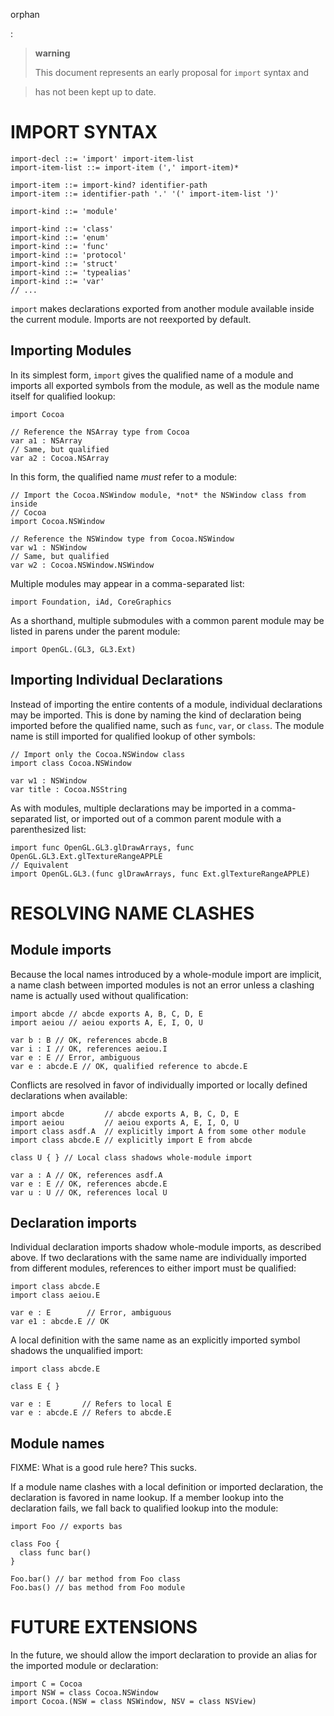 orphan

:   

> **warning**
>
> This document represents an early proposal for `import` syntax and

> has not been kept up to date.

IMPORT SYNTAX
=============

    import-decl ::= 'import' import-item-list
    import-item-list ::= import-item (',' import-item)*

    import-item ::= import-kind? identifier-path
    import-item ::= identifier-path '.' '(' import-item-list ')'

    import-kind ::= 'module'

    import-kind ::= 'class'
    import-kind ::= 'enum'
    import-kind ::= 'func'
    import-kind ::= 'protocol'
    import-kind ::= 'struct'
    import-kind ::= 'typealias'
    import-kind ::= 'var'
    // ...

`import` makes declarations exported from another module available
inside the current module. Imports are not reexported by default.

Importing Modules
-----------------

In its simplest form, `import` gives the qualified name of a module and
imports all exported symbols from the module, as well as the module name
itself for qualified lookup:

    import Cocoa

    // Reference the NSArray type from Cocoa
    var a1 : NSArray
    // Same, but qualified
    var a2 : Cocoa.NSArray

In this form, the qualified name *must* refer to a module:

    // Import the Cocoa.NSWindow module, *not* the NSWindow class from inside
    // Cocoa
    import Cocoa.NSWindow

    // Reference the NSWindow type from Cocoa.NSWindow
    var w1 : NSWindow
    // Same, but qualified
    var w2 : Cocoa.NSWindow.NSWindow

Multiple modules may appear in a comma-separated list:

    import Foundation, iAd, CoreGraphics

As a shorthand, multiple submodules with a common parent module may be
listed in parens under the parent module:

    import OpenGL.(GL3, GL3.Ext)

Importing Individual Declarations
---------------------------------

Instead of importing the entire contents of a module, individual
declarations may be imported. This is done by naming the kind of
declaration being imported before the qualified name, such as `func`,
`var`, or `class`. The module name is still imported for qualified
lookup of other symbols:

    // Import only the Cocoa.NSWindow class
    import class Cocoa.NSWindow

    var w1 : NSWindow
    var title : Cocoa.NSString

As with modules, multiple declarations may be imported in a
comma-separated list, or imported out of a common parent module with a
parenthesized list:

    import func OpenGL.GL3.glDrawArrays, func OpenGL.GL3.Ext.glTextureRangeAPPLE
    // Equivalent
    import OpenGL.GL3.(func glDrawArrays, func Ext.glTextureRangeAPPLE)

RESOLVING NAME CLASHES
======================

Module imports
--------------

Because the local names introduced by a whole-module import are
implicit, a name clash between imported modules is not an error unless a
clashing name is actually used without qualification:

    import abcde // abcde exports A, B, C, D, E
    import aeiou // aeiou exports A, E, I, O, U

    var b : B // OK, references abcde.B
    var i : I // OK, references aeiou.I
    var e : E // Error, ambiguous
    var e : abcde.E // OK, qualified reference to abcde.E

Conflicts are resolved in favor of individually imported or locally
defined declarations when available:

    import abcde         // abcde exports A, B, C, D, E
    import aeiou         // aeiou exports A, E, I, O, U
    import class asdf.A  // explicitly import A from some other module
    import class abcde.E // explicitly import E from abcde

    class U { } // Local class shadows whole-module import

    var a : A // OK, references asdf.A
    var e : E // OK, references abcde.E
    var u : U // OK, references local U

Declaration imports
-------------------

Individual declaration imports shadow whole-module imports, as described
above. If two declarations with the same name are individually imported
from different modules, references to either import must be qualified:

    import class abcde.E
    import class aeiou.E

    var e : E        // Error, ambiguous
    var e1 : abcde.E // OK

A local definition with the same name as an explicitly imported symbol
shadows the unqualified import:

    import class abcde.E

    class E { }

    var e : E       // Refers to local E
    var e : abcde.E // Refers to abcde.E

Module names
------------

FIXME: What is a good rule here? This sucks.

If a module name clashes with a local definition or imported
declaration, the declaration is favored in name lookup. If a member
lookup into the declaration fails, we fall back to qualified lookup into
the module:

    import Foo // exports bas

    class Foo {
      class func bar()
    }

    Foo.bar() // bar method from Foo class
    Foo.bas() // bas method from Foo module

FUTURE EXTENSIONS
=================

In the future, we should allow the import declaration to provide an
alias for the imported module or declaration:

    import C = Cocoa
    import NSW = class Cocoa.NSWindow
    import Cocoa.(NSW = class NSWindow, NSV = class NSView)
